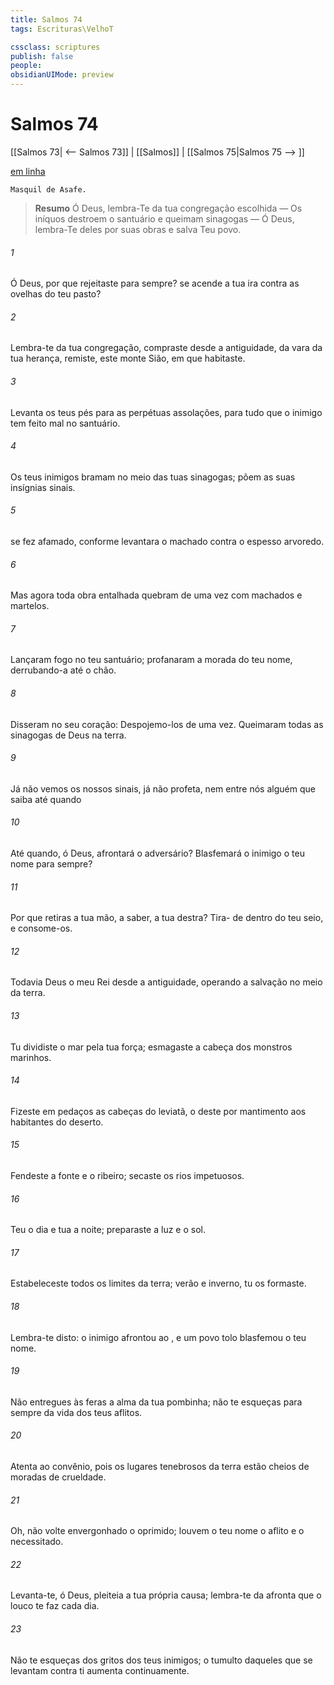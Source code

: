 ```yaml
---
title: Salmos 74
tags: Escrituras\VelhoT

cssclass: scriptures
publish: false
people:
obsidianUIMode: preview
---
```


# Salmos 74
[[Salmos 73| <-- Salmos 73]] | [[Salmos]] | [[Salmos 75|Salmos 75 --> ]]

[em linha](https://churchofjesuschrist.org/study/scriptures/ot/ps/74?lang=por)

```
Masquil de Asafe.
```

> __Resumo__
Ó Deus, lembra-Te da tua congregação escolhida — Os iníquos destroem o santuário e queimam sinagogas — Ó Deus, lembra-Te deles por suas obras e salva Teu povo.

###### 1 
Ó Deus, por que  rejeitaste para sempre?  se acende a tua ira contra as ovelhas do teu pasto?

###### 2 
Lembra-te da tua congregação,  compraste desde a antiguidade, da vara da tua herança,  remiste, este monte Sião, em que habitaste.

###### 3 
Levanta os teus pés para as perpétuas assolações, para tudo  que o inimigo tem feito  mal no santuário.

###### 4 
Os teus inimigos bramam no meio das tuas sinagogas; põem  as suas insígnias  sinais.

###### 5 
 se fez afamado, conforme levantara o machado contra o espesso arvoredo.

###### 6 
Mas agora toda obra entalhada quebram de uma vez com machados e martelos.

###### 7 
Lançaram fogo no teu santuário; profanaram a morada do teu nome, derrubando-a até o chão.

###### 8 
Disseram no seu coração: Despojemo-los de uma vez. Queimaram todas as sinagogas de Deus na terra.

###### 9 
Já não vemos os nossos sinais, já não  profeta, nem  entre nós alguém que saiba até quando 

###### 10 
Até quando, ó Deus,  afrontará o adversário? Blasfemará o inimigo o teu nome para sempre?

###### 11 
Por que retiras a tua mão, a saber, a tua destra? Tira- de dentro do teu seio, e consome-os.

###### 12 
Todavia Deus  o meu Rei desde a antiguidade, operando a salvação no meio da terra.

###### 13 
Tu dividiste o mar pela tua força; esmagaste a cabeça dos monstros marinhos.

###### 14 
Fizeste em pedaços as cabeças do leviatã,  o deste por mantimento aos habitantes do deserto.

###### 15 
Fendeste a fonte e o ribeiro; secaste os rios impetuosos.

###### 16 
Teu  o dia e tua  a noite; preparaste a luz e o sol.

###### 17 
Estabeleceste todos os limites da terra; verão e inverno, tu os formaste.

###### 18 
Lembra-te disto:  o inimigo afrontou ao , e  um povo tolo blasfemou o teu nome.

###### 19 
Não entregues às feras a alma da tua pombinha; não te esqueças para sempre da vida dos teus aflitos.

###### 20 
Atenta ao  convênio, pois os lugares tenebrosos da terra estão cheios de moradas de crueldade.

###### 21 
Oh, não volte envergonhado o oprimido; louvem o teu nome o aflito e o necessitado.

###### 22 
Levanta-te, ó Deus, pleiteia a tua própria causa; lembra-te da afronta que o louco te faz cada dia.

###### 23 
Não te esqueças dos gritos dos teus inimigos; o tumulto daqueles que se levantam contra ti aumenta continuamente.


